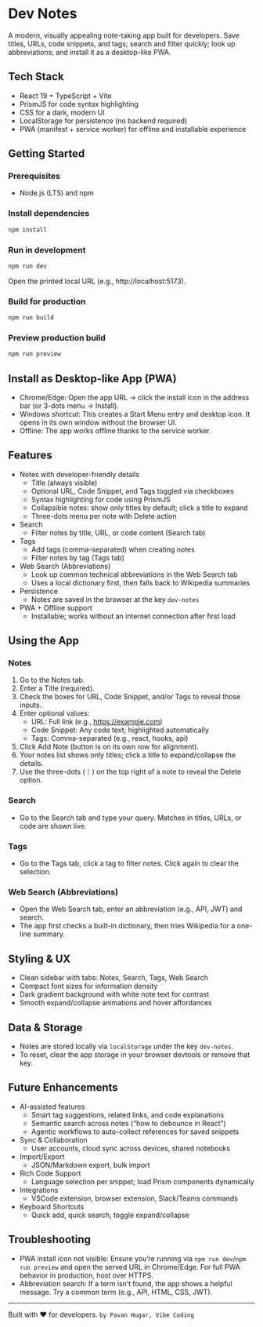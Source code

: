 # Dev Notes

A modern, visually appealing note-taking app built for developers. Save titles, URLs, code snippets, and tags; search and filter quickly; look up abbreviations; and install it as a desktop-like PWA.

## Tech Stack

- React 19 + TypeScript + Vite
- PrismJS for code syntax highlighting
- CSS for a dark, modern UI
- LocalStorage for persistence (no backend required)
- PWA (manifest + service worker) for offline and installable experience

## Getting Started

### Prerequisites
- Node.js (LTS) and npm

### Install dependencies
```bash
npm install
```

### Run in development
```bash
npm run dev
```
Open the printed local URL (e.g., http://localhost:5173).

### Build for production
```bash
npm run build
```

### Preview production build
```bash
npm run preview
```

## Install as Desktop-like App (PWA)

- Chrome/Edge: Open the app URL → click the install icon in the address bar (or 3-dots menu → Install).
- Windows shortcut: This creates a Start Menu entry and desktop icon. It opens in its own window without the browser UI.
- Offline: The app works offline thanks to the service worker.

## Features

- Notes with developer-friendly details
  - Title (always visible)
  - Optional URL, Code Snippet, and Tags toggled via checkboxes
  - Syntax highlighting for code using PrismJS
  - Collapsible notes: show only titles by default; click a title to expand
  - Three-dots menu per note with Delete action
- Search
  - Filter notes by title, URL, or code content (Search tab)
- Tags
  - Add tags (comma-separated) when creating notes
  - Filter notes by tag (Tags tab)
- Web Search (Abbreviations)
  - Look up common technical abbreviations in the Web Search tab
  - Uses a local dictionary first, then falls back to Wikipedia summaries
- Persistence
  - Notes are saved in the browser at the key `dev-notes`
- PWA + Offline support
  - Installable; works without an internet connection after first load

## Using the App

### Notes
1. Go to the Notes tab.
2. Enter a Title (required).
3. Check the boxes for URL, Code Snippet, and/or Tags to reveal those inputs.
4. Enter optional values:
   - URL: Full link (e.g., https://example.com)
   - Code Snippet: Any code text; highlighted automatically
   - Tags: Comma-separated (e.g., react, hooks, api)
5. Click Add Note (button is on its own row for alignment).
6. Your notes list shows only titles; click a title to expand/collapse the details.
7. Use the three-dots (⋮) on the top right of a note to reveal the Delete option.

### Search
- Go to the Search tab and type your query. Matches in titles, URLs, or code are shown live.

### Tags
- Go to the Tags tab, click a tag to filter notes. Click again to clear the selection.

### Web Search (Abbreviations)
- Open the Web Search tab, enter an abbreviation (e.g., API, JWT) and search.
- The app first checks a built-in dictionary, then tries Wikipedia for a one-line summary.

## Styling & UX

- Clean sidebar with tabs: Notes, Search, Tags, Web Search
- Compact font sizes for information density
- Dark gradient background with white note text for contrast
- Smooth expand/collapse animations and hover affordances

## Data & Storage

- Notes are stored locally via `localStorage` under the key `dev-notes`.
- To reset, clear the app storage in your browser devtools or remove that key.

## Future Enhancements

- AI-assisted features
  - Smart tag suggestions, related links, and code explanations
  - Semantic search across notes (“how to debounce in React”)
  - Agentic workflows to auto-collect references for saved snippets
- Sync & Collaboration
  - User accounts, cloud sync across devices, shared notebooks
- Import/Export
  - JSON/Markdown export, bulk import
- Rich Code Support
  - Language selection per snippet; load Prism components dynamically
- Integrations
  - VSCode extension, browser extension, Slack/Teams commands
- Keyboard Shortcuts
  - Quick add, quick search, toggle expand/collapse

## Troubleshooting

- PWA install icon not visible: Ensure you’re running via `npm run dev`/`npm run preview` and open the served URL in Chrome/Edge. For full PWA behavior in production, host over HTTPS.
- Abbreviation search: If a term isn’t found, the app shows a helpful message. Try a common term (e.g., API, HTML, CSS, JWT).

---

Built with ❤️ for developers. `by Pavan Hugar, Vibe Coding`
